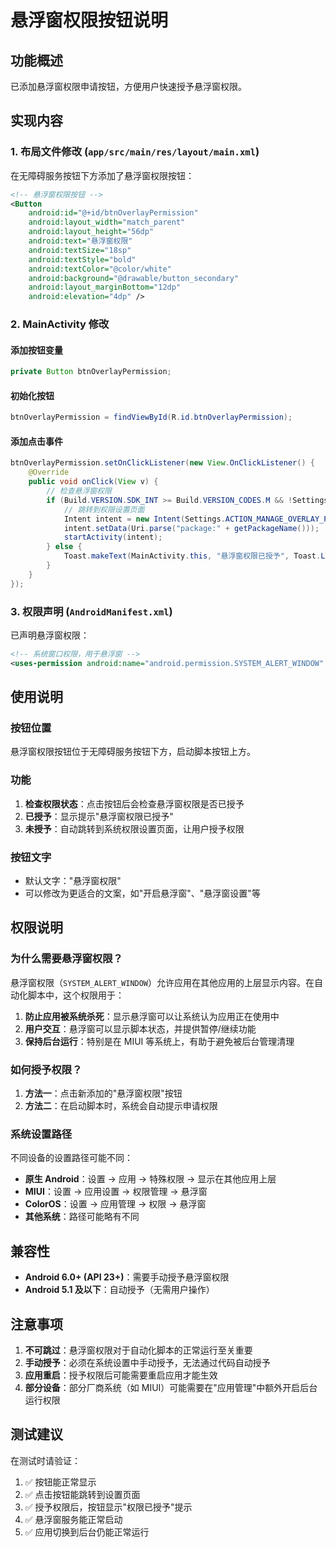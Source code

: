 # 悬浮窗权限按钮说明

## 功能概述

已添加悬浮窗权限申请按钮，方便用户快速授予悬浮窗权限。

## 实现内容

### 1. 布局文件修改 (`app/src/main/res/layout/main.xml`)

在无障碍服务按钮下方添加了悬浮窗权限按钮：

```xml
<!-- 悬浮窗权限按钮 -->
<Button
    android:id="@+id/btnOverlayPermission"
    android:layout_width="match_parent"
    android:layout_height="56dp"
    android:text="悬浮窗权限"
    android:textSize="18sp"
    android:textStyle="bold"
    android:textColor="@color/white"
    android:background="@drawable/button_secondary"
    android:layout_marginBottom="12dp"
    android:elevation="4dp" />
```

### 2. MainActivity 修改

#### 添加按钮变量
```java
private Button btnOverlayPermission;
```

#### 初始化按钮
```java
btnOverlayPermission = findViewById(R.id.btnOverlayPermission);
```

#### 添加点击事件
```java
btnOverlayPermission.setOnClickListener(new View.OnClickListener() {
    @Override
    public void onClick(View v) {
        // 检查悬浮窗权限
        if (Build.VERSION.SDK_INT >= Build.VERSION_CODES.M && !Settings.canDrawOverlays(MainActivity.this)) {
            // 跳转到权限设置页面
            Intent intent = new Intent(Settings.ACTION_MANAGE_OVERLAY_PERMISSION);
            intent.setData(Uri.parse("package:" + getPackageName()));
            startActivity(intent);
        } else {
            Toast.makeText(MainActivity.this, "悬浮窗权限已授予", Toast.LENGTH_SHORT).show();
        }
    }
});
```

### 3. 权限声明 (`AndroidManifest.xml`)

已声明悬浮窗权限：

```xml
<!-- 系统窗口权限，用于悬浮窗 -->
<uses-permission android:name="android.permission.SYSTEM_ALERT_WINDOW" />
```

## 使用说明

### 按钮位置
悬浮窗权限按钮位于无障碍服务按钮下方，启动脚本按钮上方。

### 功能
1. **检查权限状态**：点击按钮后会检查悬浮窗权限是否已授予
2. **已授予**：显示提示"悬浮窗权限已授予"
3. **未授予**：自动跳转到系统权限设置页面，让用户授予权限

### 按钮文字
- 默认文字："悬浮窗权限"
- 可以修改为更适合的文案，如"开启悬浮窗"、"悬浮窗设置"等

## 权限说明

### 为什么需要悬浮窗权限？

悬浮窗权限（`SYSTEM_ALERT_WINDOW`）允许应用在其他应用的上层显示内容。在自动化脚本中，这个权限用于：

1. **防止应用被系统杀死**：显示悬浮窗可以让系统认为应用正在使用中
2. **用户交互**：悬浮窗可以显示脚本状态，并提供暂停/继续功能
3. **保持后台运行**：特别是在 MIUI 等系统上，有助于避免被后台管理清理

### 如何授予权限？

1. **方法一**：点击新添加的"悬浮窗权限"按钮
2. **方法二**：在启动脚本时，系统会自动提示申请权限

### 系统设置路径

不同设备的设置路径可能不同：
- **原生 Android**：设置 → 应用 → 特殊权限 → 显示在其他应用上层
- **MIUI**：设置 → 应用设置 → 权限管理 → 悬浮窗
- **ColorOS**：设置 → 应用管理 → 权限 → 悬浮窗
- **其他系统**：路径可能略有不同

## 兼容性

- **Android 6.0+ (API 23+)**：需要手动授予悬浮窗权限
- **Android 5.1 及以下**：自动授予（无需用户操作）

## 注意事项

1. **不可跳过**：悬浮窗权限对于自动化脚本的正常运行至关重要
2. **手动授予**：必须在系统设置中手动授予，无法通过代码自动授予
3. **应用重启**：授予权限后可能需要重启应用才能生效
4. **部分设备**：部分厂商系统（如 MIUI）可能需要在"应用管理"中额外开启后台运行权限

## 测试建议

在测试时请验证：
1. ✅ 按钮能正常显示
2. ✅ 点击按钮能跳转到设置页面
3. ✅ 授予权限后，按钮显示"权限已授予"提示
4. ✅ 悬浮窗服务能正常启动
5. ✅ 应用切换到后台仍能正常运行

